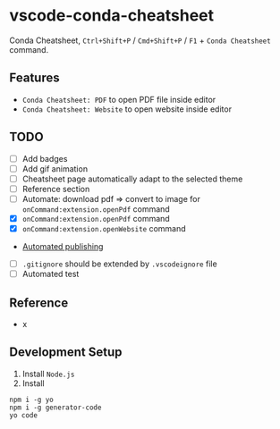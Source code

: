 # vscode-conda-cheatsheet
Conda Cheatsheet, `Ctrl+Shift+P` / `Cmd+Shift+P` / `F1` + `Conda Cheatsheet` command.

## Features
- `Conda Cheatsheet: PDF` to open PDF file inside editor
- `Conda Cheatsheet: Website` to open website inside editor

## TODO
- [ ] Add badges
- [ ] Add gif animation
- [ ] Cheatsheet page automatically adapt to the selected theme
- [ ] Reference section
- [ ] Automate: download pdf => convert to image for `onCommand:extension.openPdf` command
- [x] `onCommand:extension.openPdf` command
- [x] `onCommand:extension.openWebsite` command
- [Automated publishing](https://code.visualstudio.com/api/working-with-extensions/continuous-integration#automated-publishing)
- [ ] `.gitignore` should be extended by `.vscodeignore` file
- [ ] Automated test

## Reference
- x

## Development Setup
1. Install `Node.js`
2. Install
```
npm i -g yo
npm i -g generator-code
yo code
```
